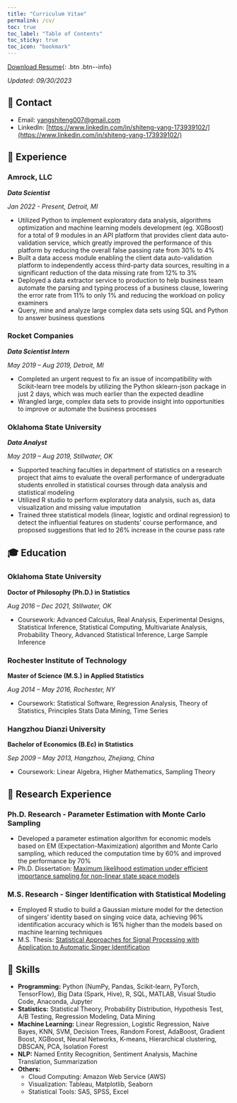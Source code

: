 ```yaml
---
title: "Curriculum Vitae"
permalink: /cv/
toc: true
toc_label: "Table of Contents"
toc_sticky: true
toc_icon: "bookmark"
---
```

[Download Resume](https://github.com/yangshiteng/yangshiteng.github.io/blob/master/files/Shiteng_Yang_Resume.pdf){: .btn .btn--info}

*Updated: 09/30/2023*

## 📧 Contact
- Email: [yangshiteng007@gmail.com](mailto:yangshiteng007@gmail.com)
- LinkedIn: [https://www.linkedin.com/in/shiteng-yang-173939102/](https://www.linkedin.com/in/shiteng-yang-173939102/)

## 💼 Experience
### Amrock, LLC
***Data Scientist***

*Jan 2022 - Present, Detroit, MI*

-	Utilized Python to implement exploratory data analysis, algorithms optimization and machine learning models
development (eg. XGBoost) for a total of 9 modules in an API platform that provides client data auto-validation service,
which greatly improved the performance of this platform by reducing the overall false passing rate from 30% to 4%
-	Built a data access module enabling the client data auto-validation platform to independently access third-party data
sources, resulting in a significant reduction of the data missing rate from 12% to 3%
-	Deployed a data extractor service to production to help business team automate the parsing and typing process of a
business clause, lowering the error rate from 11% to only 1% and reducing the workload on policy examiners
- Query, mine and analyze large complex data sets using SQL and Python to answer business questions

### Rocket Companies
***Data Scientist Intern***

*May 2019 – Aug 2019, Detroit, MI*

- Completed an urgent request to fix an issue of incompatibility with Scikit-learn tree models by utilizing the Python
sklearn-json package in just 2 days, which was much earlier than the expected deadline
-	Wrangled large, complex data sets to provide insight into opportunities to improve or automate the business processes

### Oklahoma State University
***Data Analyst***

*May 2019 – Aug 2019, Stillwater, OK*

- Supported teaching faculties in department of statistics on a research project that aims to evaluate the overall
performance of undergraduate students enrolled in statistical courses through data analysis and statistical modeling
- Utilized R studio to perform exploratory data analysis, such as, data visualization and missing value imputation
- Trained three statistical models (linear, logistic and ordinal regression) to detect the influential features on students’
course performance, and proposed suggestions that led to 26% increase in the course pass rate

## 🎓 Education
### Oklahoma State University
**Doctor of Philosophy (Ph.D.) in Statistics**

*Aug 2016 – Dec 2021, Stillwater, OK*

- Coursework: Advanced Calculus, Real Analysis, Experimental Designs, Statistical Inference, Statistical Computing, Multivariate Analysis, Probability Theory, Advanced Statistical Inference, Large Sample Inference

### Rochester Institute of Technology
**Master of Science (M.S.) in Applied Statistics**

*Aug 2014 – May 2016, Rochester, NY*

- Coursework: Statistical Software, Regression Analysis, Theory of Statistics, Principles Stats Data Mining, Time Series

### Hangzhou Dianzi University
**Bachelor of Economics (B.Ec) in Statistics**

*Sep 2009 – May 2013, Hangzhou, Zhejiang, China*

- Coursework: Linear Algebra, Higher Mathematics, Sampling Theory

## 📝 Research Experience
### Ph.D. Research - Parameter Estimation with Monte Carlo Sampling

- Developed a parameter estimation algorithm for economic models based on EM (Expectation-Maximization) algorithm
and Monte Carlo sampling, which reduced the computation time by 60% and improved the performance by 70%
- Ph.D. Dissertation: [Maximum likelihood estimation under efficient importance sampling for non-linear state space models](https://shareok.org/handle/11244/335744)

### M.S. Research - Singer Identification with Statistical Modeling

- Employed R studio to build a Gaussian mixture model for the detection of singers’ identity based on singing voice data,
achieving 96% identification accuracy which is 16% higher than the models based on machine learning techniques
- M.S. Thesis: [Statistical Approaches for Signal Processing with Application to Automatic Singer Identification](https://scholarworks.rit.edu/theses/9138/)

## 🤖 Skills
- **Programming:** Python (NumPy, Pandas, Scikit-learn, PyTorch, TensorFlow), Big Data (Spark, Hive), R, SQL, MATLAB, Visual Studio Code, Anaconda, Jupyter
- **Statistics:** Statistical Theory, Probability Distribution, Hypothesis Test, A/B Testing, Regression Modeling, Data Mining
- **Machine Learning:**  Linear Regression, Logistic Regression, Naive Bayes, KNN, SVM, Decision Trees, Random Forest, AdaBoost, Gradient Boost, XGBoost, Neural Networks, K-means, Hierarchical clustering, DBSCAN, PCA, Isolation Forest
- **NLP:** Named Entity Recognition, Sentiment Analysis, Machine Translation, Summarization
- **Others:** 
  - Cloud Computing: Amazon Web Service (AWS)
  - Visualization: Tableau, Matplotlib, Seaborn
  - Statistical Tools: SAS, SPSS, Excel
